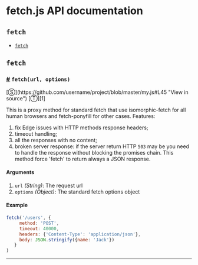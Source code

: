 # fetch.js API documentation

<!-- div class="toc-container" -->

<!-- div -->

## `fetch`
* <a href="#fetch">`fetch`</a>

<!-- /div -->

<!-- /div -->

<!-- div class="doc-container" -->

<!-- div -->

## `fetch`

<!-- div -->

<h3 id="fetch"><a href="#fetch">#</a>&nbsp;<code>fetch(url, options)</code></h3>
[&#x24C8;](https://github.com/username/project/blob/master/my.js#L45 "View in source") [&#x24C9;][1]

This is a proxy method for standard fetch that use isomorphic-fetch
for all human browsers and fetch-ponyfill for other cases.
Features:<br>
1) fix Edge issues with HTTP methods response headers;
2) timeout handling;
3) all the responses with no content;
4) broken server response: if the server return HTTP `503` may be you need to handle the response without blocking the promises chain. This method force 'fetch' to return always a JSON response.

#### Arguments
1. `url` *(String)*: The request url
2. `options` *(Object)*: The standard fetch options object

#### Example
```js
fetch('/users', {
     method: 'POST',
     timeout: 40000,
     headers: {'Content-Type': 'application/json'},
     body: JSON.stringify({name: 'Jack'})
   }
)
```
---

<!-- /div -->

<!-- /div -->

<!-- /div -->

 [1]: #fetch "Jump back to the TOC."
